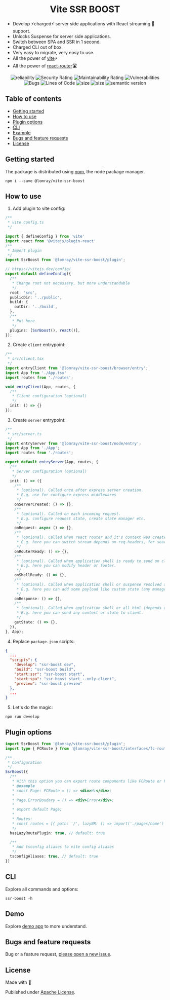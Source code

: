 <h1 align='center'>Vite SSR BOOST</h1>

- Develop ⚡charged⚡ server side applications with React streaming 💨 support.
- Unlocks Suspense for server side applications.
- Switch between SPA and SSR in 1 second.
- Charged CLI out of box.
- Very easy to migrate, very easy to use.
- All the power of [vite](https://vitejs.dev/)⚡
- All the power of [react-router](https://reactrouter.com/)🛣

<p align="center">
  <img src="https://sonarcloud.io/api/project_badges/measure?project=vite-ssr-boost&metric=reliability_rating" alt="reliability">
  <img src="https://sonarcloud.io/api/project_badges/measure?project=vite-ssr-boost&metric=security_rating" alt="Security Rating">
  <img src="https://sonarcloud.io/api/project_badges/measure?project=vite-ssr-boost&metric=sqale_rating" alt="Maintainability Rating">
  <img src="https://sonarcloud.io/api/project_badges/measure?project=vite-ssr-boost&metric=vulnerabilities" alt="Vulnerabilities">
  <img src="https://sonarcloud.io/api/project_badges/measure?project=vite-ssr-boost&metric=bugs" alt="Bugs">
  <img src="https://sonarcloud.io/api/project_badges/measure?project=vite-ssr-boost&metric=ncloc" alt="Lines of Code">
  <img src="https://img.shields.io/bundlephobia/minzip/@lomray/vite-ssr-boost" alt="size">
  <img src="https://img.shields.io/npm/l/@lomray/vite-ssr-boost" alt="size">
  <img src="https://img.shields.io/npm/v/@lomray/vite-ssr-boost?label=semantic%20release&logo=semantic-release" alt="semantic version">
</p>

## Table of contents
- [Getting started](#getting-started)
- [How to use](#how-to-use)
- [Plugin options](#plugin-options)
- [CLI](#cli)
- [Example](#demo)
- [Bugs and feature requests](#bugs-and-feature-requests)
- [License](#license)

## Getting started

The package is distributed using [npm](https://www.npmjs.com/), the node package manager.

```
npm i --save @lomray/vite-ssr-boost
```

## How to use

1. Add plugin to vite config:
```typescript
/**
 * vite.config.ts
 */

import { defineConfig } from 'vite'
import react from '@vitejs/plugin-react'
/**
 * Import plugin
 */
import SsrBoost from '@lomray/vite-ssr-boost/plugin';

// https://vitejs.dev/config/
export default defineConfig({
  /**
   * Change root not necessary, but more understandable
   */
  root: 'src',
  publicDir: '../public',
  build: {
    outDir: '../build',
  },
  /**
   * Put here
   */
  plugins: [SsrBoost(), react()],
});

```
2. Create `client` entrypoint:

```typescript jsx
/**
 * src/client.tsx
 */
import entryClient from '@lomray/vite-ssr-boost/browser/entry';
import App from './App.tsx'
import routes from './routes';

void entryClient(App, routes, {
  /**
   * Client configuration (optional)
   */
  init: () => {}
});
```

3. Create `server` entrypoint:

```typescript jsx
/**
 * src/server.ts
 */
import entryServer from '@lomray/vite-ssr-boost/node/entry';
import App from './App';
import routes from './routes';

export default entryServer(App, routes, {
  /**
   * Server configuration (optional)
   */
  init: () => ({
    /**
     * (optional). Called once after express server creation.
     * E.g. use for configure express middlewares
     */
    onServerCreated: () => {},
    /**
     * (optional). Called on each incoming request.
     * E.g. configure request state, create state manager etc.
     */
    onRequest: async () => {},
    /**
     * (optional). Called when react router and it's context was created.
     * E.g. here you can switch stream depends on req.headers, for search crawlers you can disable stream.
     */
    onRouterReady: () => {},
    /**
     * (optional). Called when application shell is ready to send on client.
     * E.g. here you can modify header or footer.
     */
    onShellReady: () => {},
    /**
     * (optional). Called when application shell or suspense resolved and sent to the client.
     * E.g. here you can add some payload like custom state (any manager state) to response. 
     */
    onResponse: () => {},
    /**
     * (optional). Called when application shell or all html (depends on stream option) is ready to send on client.
     * E.g. here you can send any context or state to client.
     */
    getState: () => {},
  }),
}, App);
```

4. Replace `package.json` scripts:

```json
{
  ...
  "scripts": {
    "develop": "ssr-boost dev",
    "build": "ssr-boost build",
    "start:ssr": "ssr-boost start",
    "start:spa": "ssr-boost start --only-client",
    "preview": "ssr-boost preview"
  },
  ...
}
```

5. Let's do the magic:

```shell
npm run develop
```

## Plugin options
```typescript
import SsrBoost from '@lomray/vite-ssr-boost/plugin';
import type { FCRoute } from '@lomray/vite-ssr-boost/interfaces/fc-route';

/**
 * Configuration
 */
SsrBoost({
  /**
   * With this option you can export route components like FCRoute or FCCRoute
   * @example 
   * const Page: FCRoute = () => <div>Hi</div>;
   * 
   * Page.ErrorBoudary = () => <div>Error</div>;
   * 
   * export default Page;
   * 
   * Routes:
   * const routes = [{ path: '/', lazyNR: () => import('./pages/home') }]
   */
  hasLazyRoutePlugin: true, // default: true

  /**
   * Add tsconfig aliases to vite config aliases
   */
  tsconfigAliases: true, // default: true
})
```

## CLI
Explore all commands and options:
```shell
ssr-boost -h
```

## Demo
Explore [demo app](https://github.com/Lomray-Software/vite-template) to more understand.

## Bugs and feature requests

Bug or a feature request, [please open a new issue](https://github.com/Lomray-Software/vite-ssr-boost/issues/new).

## License
Made with 💚

Published under [Apache License](./LICENSE).
